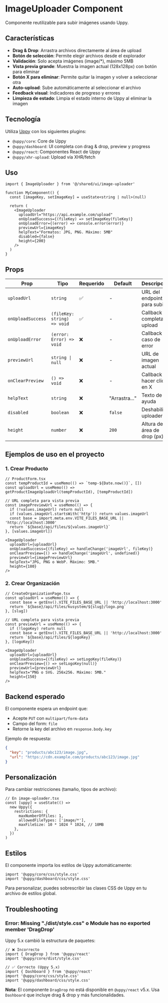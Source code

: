 # ImageUploader Component

Componente reutilizable para subir imágenes usando Uppy.

## Características

- **Drag & Drop**: Arrastra archivos directamente al área de upload
- **Botón de selección**: Permite elegir archivos desde el explorador
- **Validación**: Solo acepta imágenes (image/*), máximo 5MB
- **Vista previa grande**: Muestra la imagen actual (128x128px) con botón para eliminar
- **Botón X para eliminar**: Permite quitar la imagen y volver a seleccionar otra
- **Auto-upload**: Sube automáticamente al seleccionar el archivo
- **Feedback visual**: Indicadores de progreso y errores
- **Limpieza de estado**: Limpia el estado interno de Uppy al eliminar la imagen

## Tecnología

Utiliza [Uppy](https://uppy.io/) con los siguientes plugins:
- `@uppy/core`: Core de Uppy
- `@uppy/dashboard`: UI completa con drag & drop, preview y progress
- `@uppy/react`: Componentes React de Uppy
- `@uppy/xhr-upload`: Upload vía XHR/fetch

## Uso

```tsx
import { ImageUploader } from '@/shared/ui/image-uploader'

function MyComponent() {
  const [imageKey, setImageKey] = useState<string | null>(null)
  
  return (
    <ImageUploader
      uploadUrl="https://api.example.com/upload"
      onUploadSuccess={(fileKey) => setImageKey(fileKey)}
      onUploadError={(error) => console.error(error)}
      previewUrl={imageKey}
      helpText="Formatos: JPG, PNG. Máximo: 5MB"
      disabled={false}
      height={200}
    />
  )
}
```

## Props

| Prop | Tipo | Requerido | Default | Descripción |
|------|------|-----------|---------|-------------|
| `uploadUrl` | `string` | ✅ | - | URL del endpoint para subir |
| `onUploadSuccess` | `(fileKey: string) => void` | ✅ | - | Callback al completar upload |
| `onUploadError` | `(error: Error) => void` | ❌ | - | Callback en caso de error |
| `previewUrl` | `string \| null` | ❌ | - | URL de imagen actual |
| `onClearPreview` | `() => void` | ❌ | - | Callback al hacer clic en X |
| `helpText` | `string` | ❌ | "Arrastra..." | Texto de ayuda |
| `disabled` | `boolean` | ❌ | `false` | Deshabilitar uploader |
| `height` | `number` | ❌ | `200` | Altura del área de drop (px) |

## Ejemplos de uso en el proyecto

### 1. Crear Producto

```tsx
// ProductForm.tsx
const tempProductId = useMemo(() => `temp-${Date.now()}`, [])
const uploadUrl = useMemo(() => getProductImageUploadUrl(tempProductId), [tempProductId])

// URL completa para vista previa
const imagePreviewUrl = useMemo(() => {
  if (!values.imageUrl) return null
  if (values.imageUrl.startsWith('http')) return values.imageUrl
  const base = import.meta.env.VITE_FILES_BASE_URL || 'http://localhost:3000'
  return `${base}/api/files/${values.imageUrl}`
}, [values.imageUrl])

<ImageUploader
  uploadUrl={uploadUrl}
  onUploadSuccess={(fileKey) => handleChange('imageUrl', fileKey)}
  onClearPreview={() => handleChange('imageUrl', undefined)}
  previewUrl={imagePreviewUrl}
  helpText="JPG, PNG o WebP. Máximo: 5MB."
  height={180}
/>
```

### 2. Crear Organización

```tsx
// CreateOrganizationPage.tsx
const uploadUrl = useMemo(() => {
  const base = getEnv().VITE_FILES_BASE_URL || 'http://localhost:3000'
  return `${base}/api/files/kusystem/${slug}/logo.png`
}, [slug])

// URL completa para vista previa
const previewUrl = useMemo(() => {
  if (!logoKey) return null
  const base = getEnv().VITE_FILES_BASE_URL || 'http://localhost:3000'
  return `${base}/api/files/${logoKey}`
}, [logoKey])

<ImageUploader
  uploadUrl={uploadUrl}
  onUploadSuccess={(fileKey) => setLogoKey(fileKey)}
  onClearPreview={() => setLogoKey(null)}
  previewUrl={previewUrl}
  helpText="PNG o SVG. 256x256. Máximo: 5MB."
  height={150}
/>
```

## Backend esperado

El componente espera un endpoint que:
- Acepte `PUT` con `multipart/form-data`
- Campo del form: `file`
- Retorne la key del archivo en `response.body.key`

Ejemplo de respuesta:
```json
{
  "key": "products/abc123/image.jpg",
  "url": "https://cdn.example.com/products/abc123/image.jpg"
}
```

## Personalización

Para cambiar restricciones (tamaño, tipos de archivo):

```tsx
// En image-uploader.tsx
const [uppy] = useState(() =>
  new Uppy({
    restrictions: {
      maxNumberOfFiles: 1,
      allowedFileTypes: ['image/*'],
      maxFileSize: 10 * 1024 * 1024, // 10MB
    },
  })
)
```

## Estilos

El componente importa los estilos de Uppy automáticamente:
```tsx
import '@uppy/core/css/style.css'
import '@uppy/dashboard/css/style.css'
```

Para personalizar, puedes sobrescribir las clases CSS de Uppy en tu archivo de estilos global.

## Troubleshooting

### Error: Missing "./dist/style.css" o Module has no exported member 'DragDrop'
Uppy 5.x cambió la estructura de paquetes:
```tsx
// ❌ Incorrecto
import { DragDrop } from '@uppy/react'
import '@uppy/core/dist/style.css'

// ✅ Correcto (Uppy 5.x)
import { Dashboard } from '@uppy/react'
import '@uppy/core/css/style.css'
import '@uppy/dashboard/css/style.css'
```

**Nota**: El componente `DragDrop` no está disponible en `@uppy/react` v5.x. Usa `Dashboard` que incluye drag & drop y más funcionalidades.

